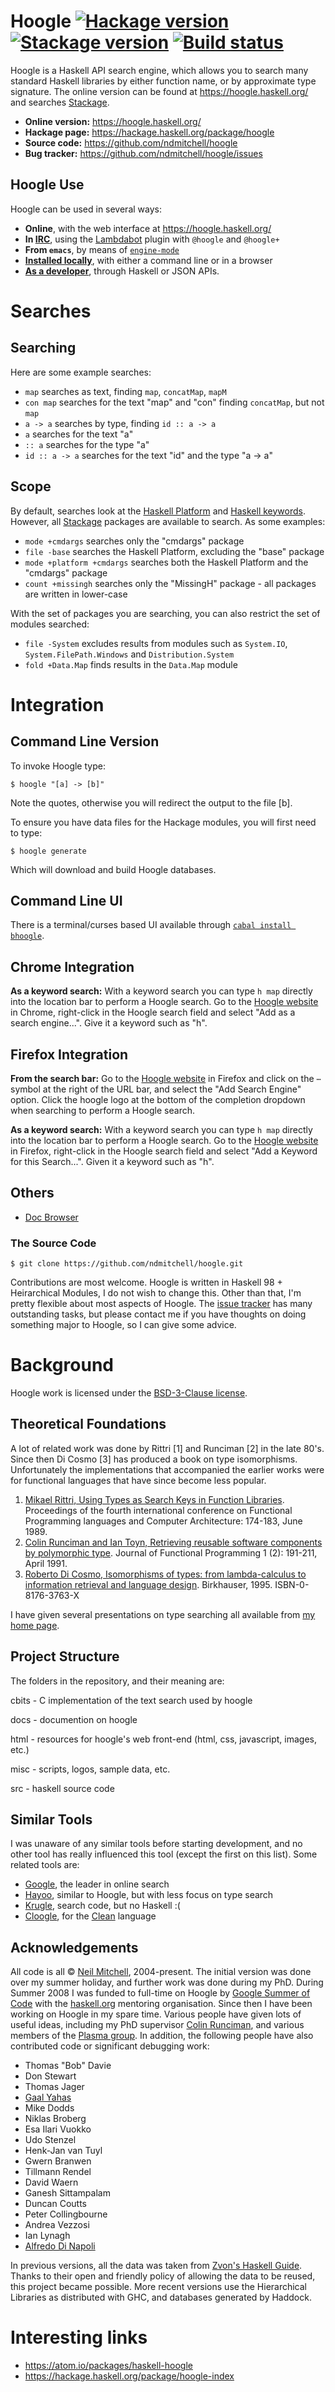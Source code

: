 # Hoogle [![Hackage version](https://img.shields.io/hackage/v/hoogle.svg?label=Hackage)](https://hackage.haskell.org/package/hoogle) [![Stackage version](https://www.stackage.org/package/hoogle/badge/nightly?label=Stackage)](https://www.stackage.org/package/hoogle) [![Build status](https://img.shields.io/github/workflow/status/ndmitchell/hoogle/ci.svg)](https://github.com/ndmitchell/hoogle/actions)

Hoogle is a Haskell API search engine, which allows you to search many standard Haskell libraries by either function name, or by approximate type signature. The online version can be found at https://hoogle.haskell.org/ and searches [Stackage](https://www.stackage.org/).

* **Online version:** https://hoogle.haskell.org/
* **Hackage page:** https://hackage.haskell.org/package/hoogle
* **Source code:** https://github.com/ndmitchell/hoogle
* **Bug tracker:** https://github.com/ndmitchell/hoogle/issues

## Hoogle Use

Hoogle can be used in several ways:

* **Online**, with the web interface at https://hoogle.haskell.org/
* **In [IRC](https://wiki.haskell.org/IRC_channel)**, using the [Lambdabot](https://wiki.haskell.org/Lambdabot) plugin with `@hoogle` and `@hoogle+`
* **From `emacs`**, by means of [`engine-mode`](https://github.com/hrs/engine-mode)
* **[Installed locally](https://github.com/ndmitchell/hoogle/blob/master/docs/Install.md)**, with either a command line or in a browser
* **[As a developer](https://github.com/ndmitchell/hoogle/blob/master/docs/API.md)**, through Haskell or JSON APIs.

# Searches

## Searching

Here are some example searches:

* `map` searches as text, finding `map`, `concatMap`, `mapM`
* `con map` searches for the text "map" and "con" finding `concatMap`, but not `map`
* `a -> a` searches by type, finding `id :: a -> a`
* `a` searches for the text "a"
* `:: a` searches for the type "a"
* `id :: a -> a` searches for the text "id" and the type "a -> a"


## Scope

By default, searches look at the [Haskell Platform](https://www.haskell.org/platform/) and [Haskell keywords](https://wiki.haskell.org/Keywords). However, all [Stackage](https://stackage.org) packages are available to search. As some examples:

* `mode +cmdargs` searches only the "cmdargs" package
* `file -base` searches the Haskell Platform, excluding the "base" package
* `mode +platform +cmdargs` searches both the Haskell Platform and the "cmdargs" package
* `count +missingh` searches only the "MissingH" package - all packages are written in lower-case

With the set of packages you are searching, you can also restrict the set of modules searched:

* `file -System` excludes results from modules such as `System.IO`, `System.FilePath.Windows` and `Distribution.System`
* `fold +Data.Map` finds results in the `Data.Map` module


# Integration

## Command Line Version

To invoke Hoogle type:

    $ hoogle "[a] -> [b]"

Note the quotes, otherwise you will redirect the output to the file [b].

To ensure you have data files for the Hackage modules, you will first need to
type:

    $ hoogle generate

Which will download and build Hoogle databases.

## Command Line UI

There is a terminal/curses based UI available through [`cabal install bhoogle`](https://hackage.haskell.org/package/bhoogle).

## Chrome Integration

**As a keyword search:** With a keyword search you can type `h map` directly into the location bar to perform a Hoogle search. Go to the [Hoogle website](https://hoogle.haskell.org/) in Chrome, right-click in the Hoogle search field and select "Add as a search engine...". Give it a keyword such as "h".

## Firefox Integration

**From the search bar:** Go to the [Hoogle website](https://hoogle.haskell.org/) in Firefox and click on the `⋯` symbol at the right of the URL bar, and select the "Add Search Engine" option. Click the hoogle logo at the bottom of the completion dropdown when searching to perform a Hoogle search.

**As a keyword search:** With a keyword search you can type `h map` directly into the location bar to perform a Hoogle search. Go to the [Hoogle website](https://hoogle.haskell.org/) in Firefox, right-click in the Hoogle search field and select "Add a Keyword for this Search...". Given it a keyword such as "h".

## Others

* [Doc Browser](https://github.com/qwfy/doc-browser)

### The Source Code

    $ git clone https://github.com/ndmitchell/hoogle.git

Contributions are most welcome. Hoogle is written in Haskell 98 + Heirarchical Modules, I do not wish to change this. Other than that, I'm pretty flexible about most aspects of Hoogle. The [issue tracker](https://github.com/ndmitchell/hoogle/issues) has many outstanding tasks, but please contact me if you have thoughts on doing something major to Hoogle, so I can give some advice.

# Background

Hoogle work is licensed under the [BSD-3-Clause license](https://github.com/ndmitchell/hoogle/blob/master/docs/LICENSE).

## Theoretical Foundations

A lot of related work was done by Rittri [1] and Runciman [2] in the late 80's. Since then Di Cosmo [3] has produced a book on type isomorphisms. Unfortunately the implementations that accompanied the earlier works were for functional languages that have since become less popular.

1. [Mikael Rittri, Using Types as Search Keys in Function Libraries](https://doi.org/10.1145/99370.99384). Proceedings of the fourth international conference on Functional Programming languages and Computer Architecture: 174-183, June 1989.
2. [Colin Runciman and Ian Toyn, Retrieving reusable software components by polymorphic type](https://doi.org/10.1145/99370.99383). Journal of Functional Programming 1 (2): 191-211, April 1991.
3. [Roberto Di Cosmo, Isomorphisms of types: from lambda-calculus to information retrieval and language design](https://doi.org/10.1145/270563.571468). Birkhauser, 1995. ISBN-0-8176-3763-X

I have given several presentations on type searching all available from [my home page](https://ndmitchell.com/).

## Project Structure

The folders in the repository, and their meaning are:

cbits             - C implementation of the text search used by hoogle

docs              - documention on hoogle

html              - resources for hoogle's web front-end (html, css, javascript, images, etc.)

misc              - scripts, logos, sample data, etc.

src               - haskell source code

## Similar Tools

I was unaware of any similar tools before starting development, and no other tool has really influenced this tool (except the first on this list). Some related tools are:

* [Google](https://www.google.com/), the leader in online search
* [Hayoo](https://hackage.haskell.org/package/Hayoo), similar to Hoogle, but with less focus on type search
* [Krugle](https://www.krugle.com/), search code, but no Haskell :(
* [Cloogle](https://cloogle.org), for the [Clean](https://clean.cs.ru.nl/Clean) language


## Acknowledgements

All code is all &copy; [Neil Mitchell](https://ndmitchell.com/), 2004-present. The initial version was done over my summer holiday, and further work was done during my PhD. During Summer 2008 I was funded to full-time on Hoogle by [Google Summer of Code](https://summerofcode.withgoogle.com/) with the [haskell.org](https://www.haskell.org/) mentoring organisation. Since then I have been working on Hoogle in my spare time. Various people have given lots of useful ideas, including my PhD supervisor [Colin Runciman](https://www-users.cs.york.ac.uk/~colin/), and various members of the [Plasma group](https://www.cs.york.ac.uk/plasma/wiki/). In addition, the following people have also contributed code or significant debugging work:

* Thomas "Bob" Davie
* Don Stewart
* Thomas Jager
* [Gaal Yahas](https://gaal.livejournal.com/)
* Mike Dodds
* Niklas Broberg
* Esa Ilari Vuokko
* Udo Stenzel
* Henk-Jan van Tuyl
* Gwern Branwen
* Tillmann Rendel
* David Waern
* Ganesh Sittampalam
* Duncan Coutts
* Peter Collingbourne
* Andrea Vezzosi
* Ian Lynagh
* [Alfredo Di Napoli](http://www.alfredodinapoli.com)

In previous versions, all the data was taken from [Zvon's Haskell Guide](http://www.zvon.org/other/haskell/Outputglobal/). Thanks to their open and friendly policy of allowing the data to be reused, this project became possible. More recent versions use the Hierarchical Libraries as distributed with GHC, and databases generated by Haddock.

# Interesting links

* https://atom.io/packages/haskell-hoogle
* https://hackage.haskell.org/package/hoogle-index

